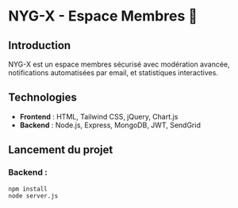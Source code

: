 # NYG-X - Espace Membres 🚀

## Introduction
NYG-X est un espace membres sécurisé avec modération avancée, notifications automatisées par email, et statistiques interactives.

## Technologies
- **Frontend** : HTML, Tailwind CSS, jQuery, Chart.js
- **Backend** : Node.js, Express, MongoDB, JWT, SendGrid

## Lancement du projet

### Backend :
```bash
npm install
node server.js

